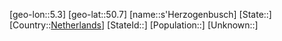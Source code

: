 ﻿---
location: [50.7,5.3]
type: City
tags:
- geo/City


SpocWebEntityId: 35878
isDeleted: false
confidential: public

---
[geo-lon::5.3]
[geo-lat::50.7]
[name::s'Herzogenbusch]
[State::]
[Country::[Netherlands](geo/Continent/Europe/Netherlands.md)]
[StateId::]
[Population::]
[Unknown::]

